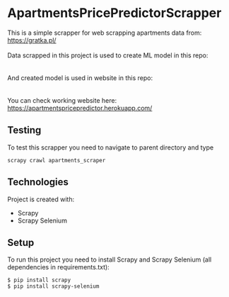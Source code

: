 # ApartmentsPricePredictorScrapper
This is a simple scrapper for web scrapping apartments data from: \
https://gratka.pl/  
\
Data scrapped in this project is used to create ML model in this repo:\
\
\
And created model is used in website in this repo:\
\
\
You can check working website here:\
https://apartmentspricepredictor.herokuapp.com/  


## Testing
To test this scrapper you need to navigate to parent directory and type

```
scrapy crawl apartments_scraper
```


## Technologies
Project is created with:
* Scrapy
* Scrapy Selenium


## Setup
To run this project you need to install Scrapy and Scrapy Selenium (all dependencies in requirements.txt):
```
$ pip install scrapy
$ pip install scrapy-selenium
```

